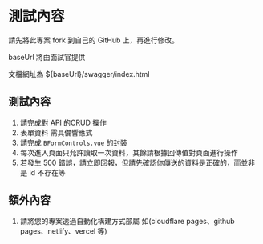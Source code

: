# 測試內容

請先將此專案 fork 到自己的 GitHub 上，再進行修改。

baseUrl 將由面試官提供

文檔網址為 ${baseUrl}/swagger/index.html

## 測試內容
1. 請完成對 API 的CRUD 操作
2. 表單資料 需具備響應式
3. 請完成 `BFormControls.vue` 的封裝
4. 每次進入頁面只允許讀取一次資料，其餘請根據回傳值對頁面進行操作
5. 若發生 500 錯誤，請立即回報，但請先確認你傳送的資料是正確的，而並非是 id 不存在等


## 額外內容
1. 請將您的專案透過自動化構建方式部屬 如(cloudflare pages、github pages、netlify、vercel 等)
 